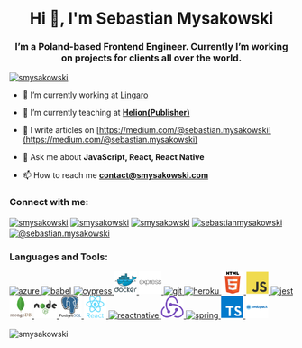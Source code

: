 <h1 align="center">Hi 👋, I'm Sebastian Mysakowski</h1>
<h3 align="center">I’m a Poland-based Frontend Engineer. Currently I’m working on projects for clients all over the world.</h3>

<p align="left"> <a href="https://twitter.com/smysakowski" target="blank"><img src="https://img.shields.io/twitter/follow/smysakowski?logo=twitter&style=for-the-badge" alt="smysakowski" /></a> </p>

- 🔭 I’m currently working at [Lingaro](https://lingarogroup.com/)

- 🌱 I’m currently teaching at **[Helion(Publisher)](https://helion.pl/)**

- 📝 I write articles on [https://medium.com/@sebastian.mysakowski](https://medium.com/@sebastian.mysakowski)

- 💬 Ask me about **JavaScript, React, React Native**

- 📫 How to reach me **contact@smysakowski.com**

<h3 align="left">Connect with me:</h3>
<p align="left">
<a href="https://dev.to/smysakowski" target="blank"><img align="center" src="https://cdn.jsdelivr.net/npm/simple-icons@3.0.1/icons/dev-dot-to.svg" alt="smysakowski" height="30" width="40" /></a>
<a href="https://twitter.com/smysakowski" target="blank"><img align="center" src="https://cdn.jsdelivr.net/npm/simple-icons@3.0.1/icons/twitter.svg" alt="smysakowski" height="30" width="40" /></a>
<a href="https://linkedin.com/in/smysakowski" target="blank"><img align="center" src="https://cdn.jsdelivr.net/npm/simple-icons@3.0.1/icons/linkedin.svg" alt="smysakowski" height="30" width="40" /></a>
<a href="https://fb.com/sebastianmysakowski" target="blank"><img align="center" src="https://cdn.jsdelivr.net/npm/simple-icons@3.0.1/icons/facebook.svg" alt="sebastianmysakowski" height="30" width="40" /></a>
<a href="https://medium.com/@sebastian.mysakowski" target="blank"><img align="center" src="https://cdn.jsdelivr.net/npm/simple-icons@3.0.1/icons/medium.svg" alt="@sebastian.mysakowski" height="30" width="40" /></a>
</p>

<h3 align="left">Languages and Tools:</h3>
<p align="left"> <a href="https://azure.microsoft.com/en-in/" target="_blank"> <img src="https://www.vectorlogo.zone/logos/microsoft_azure/microsoft_azure-icon.svg" alt="azure" width="40" height="40"/> </a> <a href="https://babeljs.io/" target="_blank"> <img src="https://www.vectorlogo.zone/logos/babeljs/babeljs-icon.svg" alt="babel" width="40" height="40"/> </a> <a href="https://www.cypress.io" target="_blank"> <img src="https://raw.githubusercontent.com/simple-icons/simple-icons/6e46ec1fc23b60c8fd0d2f2ff46db82e16dbd75f/icons/cypress.svg" alt="cypress" width="40" height="40"/> </a> <a href="https://www.docker.com/" target="_blank"> <img src="https://raw.githubusercontent.com/devicons/devicon/master/icons/docker/docker-original-wordmark.svg" alt="docker" width="40" height="40"/> </a> <a href="https://expressjs.com" target="_blank"> <img src="https://raw.githubusercontent.com/devicons/devicon/master/icons/express/express-original-wordmark.svg" alt="express" width="40" height="40"/> </a> <a href="https://git-scm.com/" target="_blank"> <img src="https://www.vectorlogo.zone/logos/git-scm/git-scm-icon.svg" alt="git" width="40" height="40"/> </a> <a href="https://heroku.com" target="_blank"> <img src="https://www.vectorlogo.zone/logos/heroku/heroku-icon.svg" alt="heroku" width="40" height="40"/> </a> <a href="https://www.w3.org/html/" target="_blank"> <img src="https://raw.githubusercontent.com/devicons/devicon/master/icons/html5/html5-original-wordmark.svg" alt="html5" width="40" height="40"/> </a> <a href="https://developer.mozilla.org/en-US/docs/Web/JavaScript" target="_blank"> <img src="https://raw.githubusercontent.com/devicons/devicon/master/icons/javascript/javascript-original.svg" alt="javascript" width="40" height="40"/> </a> <a href="https://jestjs.io" target="_blank"> <img src="https://www.vectorlogo.zone/logos/jestjsio/jestjsio-icon.svg" alt="jest" width="40" height="40"/> </a> <a href="https://www.mongodb.com/" target="_blank"> <img src="https://raw.githubusercontent.com/devicons/devicon/master/icons/mongodb/mongodb-original-wordmark.svg" alt="mongodb" width="40" height="40"/> </a> <a href="https://nodejs.org" target="_blank"> <img src="https://raw.githubusercontent.com/devicons/devicon/master/icons/nodejs/nodejs-original-wordmark.svg" alt="nodejs" width="40" height="40"/> </a> <a href="https://www.postgresql.org" target="_blank"> <img src="https://raw.githubusercontent.com/devicons/devicon/master/icons/postgresql/postgresql-original-wordmark.svg" alt="postgresql" width="40" height="40"/> </a> <a href="https://reactjs.org/" target="_blank"> <img src="https://raw.githubusercontent.com/devicons/devicon/master/icons/react/react-original-wordmark.svg" alt="react" width="40" height="40"/> </a> <a href="https://reactnative.dev/" target="_blank"> <img src="https://reactnative.dev/img/header_logo.svg" alt="reactnative" width="40" height="40"/> </a> <a href="https://redux.js.org" target="_blank"> <img src="https://raw.githubusercontent.com/devicons/devicon/master/icons/redux/redux-original.svg" alt="redux" width="40" height="40"/> </a> <a href="https://spring.io/" target="_blank"> <img src="https://www.vectorlogo.zone/logos/springio/springio-icon.svg" alt="spring" width="40" height="40"/> </a> <a href="https://www.typescriptlang.org/" target="_blank"> <img src="https://raw.githubusercontent.com/devicons/devicon/master/icons/typescript/typescript-original.svg" alt="typescript" width="40" height="40"/> </a> <a href="https://webpack.js.org" target="_blank"> <img src="https://raw.githubusercontent.com/devicons/devicon/d00d0969292a6569d45b06d3f350f463a0107b0d/icons/webpack/webpack-original-wordmark.svg" alt="webpack" width="40" height="40"/> </a> </p>

<p><img align="center" src="https://github-readme-stats.vercel.app/api/top-langs?username=smysakowski&show_icons=true&locale=en&layout=compact" alt="smysakowski" /></p>
